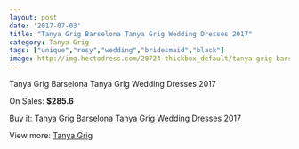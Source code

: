 ```yaml
---
layout: post
date: '2017-07-03'
title: "Tanya Grig Barselona Tanya Grig Wedding Dresses 2017"
category: Tanya Grig
tags: ["unique","rosy","wedding","bridesmaid","black"]
image: http://img.hectodress.com/20724-thickbox_default/tanya-grig-barselona-tanya-grig-wedding-dresses-2013.jpg
---
```

Tanya Grig Barselona Tanya Grig Wedding Dresses 2017

On Sales: **$285.6**
<a href="https://www.hectodress.com/tanya-grig/9547-tanya-grig-barselona-tanya-grig-wedding-dresses-2013.html"><amp-img layout="responsive" width="600" height="600" src="//img.hectodress.com/20724-thickbox_default/tanya-grig-barselona-tanya-grig-wedding-dresses-2013.jpg" alt="Tanya Grig Barselona Tanya Grig Wedding Dresses 2017 0" /></a>
<a href="https://www.hectodress.com/tanya-grig/9547-tanya-grig-barselona-tanya-grig-wedding-dresses-2013.html"><amp-img layout="responsive" width="600" height="600" src="//img.hectodress.com/20729-thickbox_default/tanya-grig-barselona-tanya-grig-wedding-dresses-2013.jpg" alt="Tanya Grig Barselona Tanya Grig Wedding Dresses 2017 1" /></a>
<a href="https://www.hectodress.com/tanya-grig/9547-tanya-grig-barselona-tanya-grig-wedding-dresses-2013.html"><amp-img layout="responsive" width="600" height="600" src="//img.hectodress.com/20728-thickbox_default/tanya-grig-barselona-tanya-grig-wedding-dresses-2013.jpg" alt="Tanya Grig Barselona Tanya Grig Wedding Dresses 2017 2" /></a>
<a href="https://www.hectodress.com/tanya-grig/9547-tanya-grig-barselona-tanya-grig-wedding-dresses-2013.html"><amp-img layout="responsive" width="600" height="600" src="//img.hectodress.com/20727-thickbox_default/tanya-grig-barselona-tanya-grig-wedding-dresses-2013.jpg" alt="Tanya Grig Barselona Tanya Grig Wedding Dresses 2017 3" /></a>
<a href="https://www.hectodress.com/tanya-grig/9547-tanya-grig-barselona-tanya-grig-wedding-dresses-2013.html"><amp-img layout="responsive" width="600" height="600" src="//img.hectodress.com/20726-thickbox_default/tanya-grig-barselona-tanya-grig-wedding-dresses-2013.jpg" alt="Tanya Grig Barselona Tanya Grig Wedding Dresses 2017 4" /></a>
<a href="https://www.hectodress.com/tanya-grig/9547-tanya-grig-barselona-tanya-grig-wedding-dresses-2013.html"><amp-img layout="responsive" width="600" height="600" src="//img.hectodress.com/20725-thickbox_default/tanya-grig-barselona-tanya-grig-wedding-dresses-2013.jpg" alt="Tanya Grig Barselona Tanya Grig Wedding Dresses 2017 5" /></a>

Buy it: [Tanya Grig Barselona Tanya Grig Wedding Dresses 2017](https://www.hectodress.com/tanya-grig/9547-tanya-grig-barselona-tanya-grig-wedding-dresses-2013.html "Tanya Grig Barselona Tanya Grig Wedding Dresses 2017")

View more: [Tanya Grig](https://www.hectodress.com/158-tanya-grig "Tanya Grig")